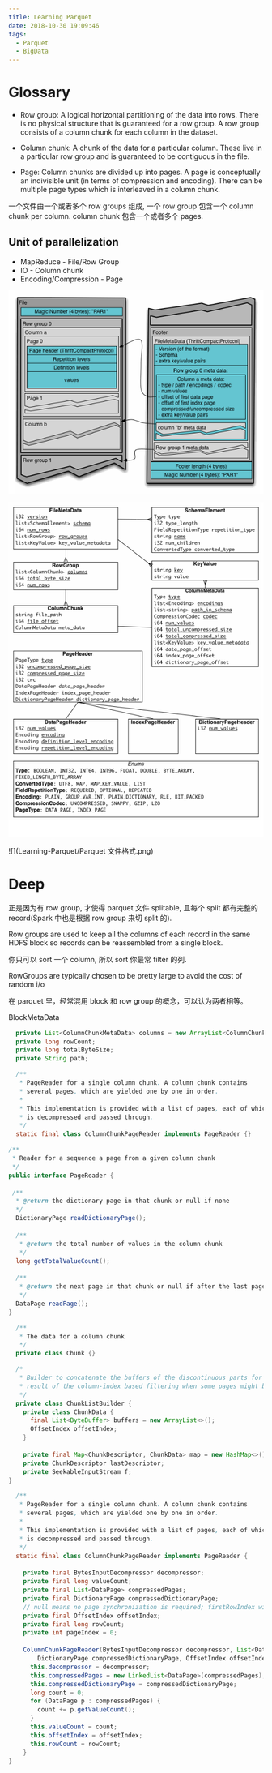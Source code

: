 ```yaml
---
title: Learning Parquet
date: 2018-10-30 19:09:46
tags: 
  - Parquet
  - BigData
---
```

# Glossary

- Row group: A logical horizontal partitioning of the data into rows. There is no physical structure that is guaranteed for a row group. A row group consists of a column chunk for each column in the dataset.

- Column chunk: A chunk of the data for a particular column. These live in a particular row group and is guaranteed to be contiguous in the file.

- Page: Column chunks are divided up into pages. A page is conceptually an indivisible unit (in terms of compression and encoding). There can be multiple page types which is interleaved in a column chunk.

一个文件由一个或者多个 row groups 组成, 一个 row group 包含一个 column chunk per column. column chunk 包含一个或者多个 pages.

## Unit of parallelization

- MapReduce - File/Row Group
- IO - Column chunk
- Encoding/Compression - Page

![](Learning-Parquet/FileLayout.gif)

![](Learning-Parquet/FileFormat.gif)

![](Learning-Parquet/Parquet 文件格式.png)

# Deep
正是因为有 row group, 才使得 parquet 文件 splitable, 且每个 split 都有完整的 record(Spark 中也是根据 row group 来切 split 的). 

Row groups are used to keep all the columns of each record in the same HDFS block so records can be reassembled from a single block.

你只可以 sort 一个 column, 所以 sort 你最常 filter 的列.

RowGroups are typically chosen to be pretty large to avoid the cost of random i/o

在 parquet 里，经常混用 block 和 row group 的概念，可以认为两者相等。

BlockMetaData

```java
  private List<ColumnChunkMetaData> columns = new ArrayList<ColumnChunkMetaData>();
  private long rowCount;
  private long totalByteSize;
  private String path;
```

```java
  /**
   * PageReader for a single column chunk. A column chunk contains
   * several pages, which are yielded one by one in order.
   *
   * This implementation is provided with a list of pages, each of which
   * is decompressed and passed through.
   */
  static final class ColumnChunkPageReader implements PageReader {}
```

```java
/**
 * Reader for a sequence a page from a given column chunk
 */
public interface PageReader {

 /**
  * @return the dictionary page in that chunk or null if none
  */
  DictionaryPage readDictionaryPage();

  /**
   * @return the total number of values in the column chunk
   */
  long getTotalValueCount();

  /**
   * @return the next page in that chunk or null if after the last page
   */
  DataPage readPage();
}
```

```java
  /**
   * The data for a column chunk
   */
  private class Chunk {}
```

```java
  /*
   * Builder to concatenate the buffers of the discontinuous parts for the same column. These parts are generated as a
   * result of the column-index based filtering when some pages might be skipped at reading.
   */
  private class ChunkListBuilder {
    private class ChunkData {
      final List<ByteBuffer> buffers = new ArrayList<>();
      OffsetIndex offsetIndex;
    }

    private final Map<ChunkDescriptor, ChunkData> map = new HashMap<>();
    private ChunkDescriptor lastDescriptor;
    private SeekableInputStream f;
}
```

```java
  /**
   * PageReader for a single column chunk. A column chunk contains
   * several pages, which are yielded one by one in order.
   *
   * This implementation is provided with a list of pages, each of which
   * is decompressed and passed through.
   */
  static final class ColumnChunkPageReader implements PageReader {

    private final BytesInputDecompressor decompressor;
    private final long valueCount;
    private final List<DataPage> compressedPages;
    private final DictionaryPage compressedDictionaryPage;
    // null means no page synchronization is required; firstRowIndex will not be returned by the pages
    private final OffsetIndex offsetIndex;
    private final long rowCount;
    private int pageIndex = 0;

    ColumnChunkPageReader(BytesInputDecompressor decompressor, List<DataPage> compressedPages,
        DictionaryPage compressedDictionaryPage, OffsetIndex offsetIndex, long rowCount) {
      this.decompressor = decompressor;
      this.compressedPages = new LinkedList<DataPage>(compressedPages);
      this.compressedDictionaryPage = compressedDictionaryPage;
      long count = 0;
      for (DataPage p : compressedPages) {
        count += p.getValueCount();
      }
      this.valueCount = count;
      this.offsetIndex = offsetIndex;
      this.rowCount = rowCount;
    }
}
```